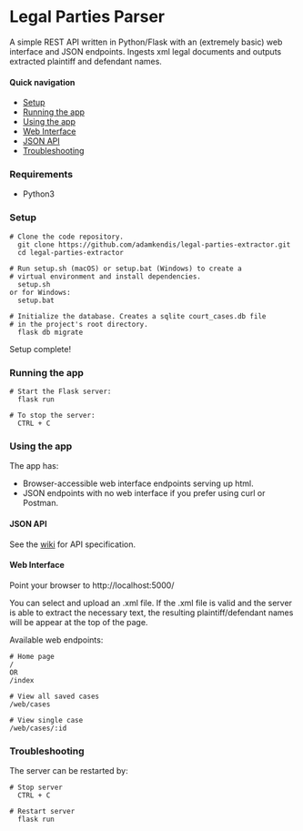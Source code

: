 # Legal Parties Parser

A simple REST API written in Python/Flask with an (extremely basic) web interface and JSON endpoints. Ingests xml legal documents and outputs extracted plaintiff and defendant names.

#### Quick navigation

- [Setup](#setup)
- [Running the app](#running-the-app)
- [Using the app](#using-the-app)
- [Web Interface](#web-interface)
- [JSON API](#json-api)
- [Troubleshooting](#troubleshooting)

### Requirements

- Python3

### Setup

    # Clone the code repository.
      git clone https://github.com/adamkendis/legal-parties-extractor.git
      cd legal-parties-extractor

    # Run setup.sh (macOS) or setup.bat (Windows) to create a 
    # virtual environment and install dependencies.
      setup.sh
    or for Windows:
      setup.bat 

    # Initialize the database. Creates a sqlite court_cases.db file 
    # in the project's root directory.
      flask db migrate

  Setup complete!

### Running the app

    # Start the Flask server:
      flask run

    # To stop the server:
      CTRL + C

### Using the app

The app has: 
  - Browser-accessible web interface endpoints serving up html.
  - JSON endpoints with no web interface if you prefer using curl or Postman.

#### JSON API

See the [wiki](https://github.com/adamkendis/legal-parties-extractor/wiki/API-Reference) for API specification.

#### Web Interface

Point your browser to http://localhost:5000/

You can select and upload an .xml file. If the .xml file is valid and the server is able to extract the necessary text, the resulting plaintiff/defendant names will be appear at the top of the page.

Available web endpoints:

    # Home page
    /
    OR
    /index

    # View all saved cases
    /web/cases
  
    # View single case
    /web/cases/:id


### Troubleshooting

The server can be restarted by:
    
    # Stop server
      CTRL + C

    # Restart server
      flask run









